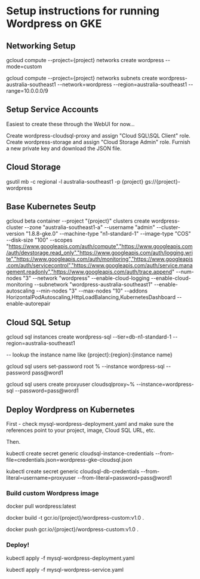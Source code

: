 # Setup instructions for running Wordpress on GKE

## Networking Setup

gcloud compute --project={project} networks create wordpress --mode=custom

gcloud compute --project={project} networks subnets create wordpress-australia-southeast1 --network=wordpress --region=australia-southeast1 --range=10.0.0.0/9

## Setup Service Accounts

Easiest to create these through the WebUI for now...

Create wordpress-cloudsql-proxy and assign "Cloud SQL\SQL Client" role.
Create wordpress-storage and assign "Cloud Storage Admin" role.
Furnish a new private key and download the JSON file.

## Cloud Storage

gsutil mb -c  regional -l australia-southeast1 -p {project} gs://{project}-wordpress

## Base Kubernetes Seutp

gcloud beta container --project "{project}" clusters create wordpress-cluster --zone "australia-southeast1-a" --username "admin" --cluster-version "1.8.8-gke.0" --machine-type "n1-standard-1" --image-type "COS" --disk-size "100" --scopes "https://www.googleapis.com/auth/compute","https://www.googleapis.com/auth/devstorage.read_only","https://www.googleapis.com/auth/logging.write","https://www.googleapis.com/auth/monitoring","https://www.googleapis.com/auth/servicecontrol","https://www.googleapis.com/auth/service.management.readonly","https://www.googleapis.com/auth/trace.append" --num-nodes "3" --network "wordpress" --enable-cloud-logging --enable-cloud-monitoring --subnetwork "wordpress-australia-southeast1" --enable-autoscaling --min-nodes "3" --max-nodes "10" --addons HorizontalPodAutoscaling,HttpLoadBalancing,KubernetesDashboard --enable-autorepair

## Cloud SQL Setup

gcloud sql instances create wordpress-sql --tier=db-n1-standard-1 --region=australia-southeast1

-- lookup the instance name like {project}:{region}:{instance name}

gcloud sql users set-password root % --instance wordpress-sql --password pass@word1

gcloud sql users create proxyuser cloudsqlproxy~% --instance=wordpress-sql --password=pass@word1

## Deploy Wordpress on Kubernetes

First - check mysql-wordpress-deployment.yaml and make sure the references point to your project, image, Cloud SQL URL, etc.

Then.

kubectl create secret generic cloudsql-instance-credentials --from-file=credentials.json=wordpress-gke-cloudsql.json

kubectl create secret generic cloudsql-db-credentials --from-literal=username=proxyuser --from-literal=password=pass@word1

### Build custom Wordpress image

docker pull wordpress:latest

docker build -t gcr.io/{project}/wordpress-custom:v1.0 .

docker push gcr.io/{project}/wordpress-custom:v1.0 .

### Deploy!

kubectl apply -f mysql-wordpress-deployment.yaml

kubectl apply -f mysql-wordpress-service.yaml